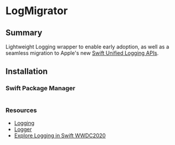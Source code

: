 # LogMigrator

## Summary
Lightweight Logging wrapper to enable early adoption, as well as a seamless migration to Apple's new [Swift Unified Logging APIs](https://developer.apple.com/documentation/os/logger). 

## Installation

### Swift Package Manager
```swift

```



### Resources
- [Logging](https://developer.apple.com/documentation/os/logging)
- [Logger](https://developer.apple.com/documentation/os/logger)
- [Explore Logging in Swift WWDC2020](https://developer.apple.com/videos/play/wwdc2020/10168/)
